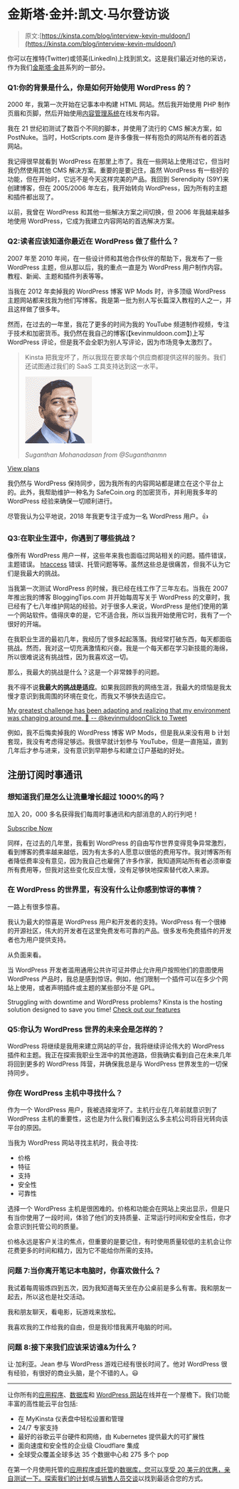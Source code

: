 # 金斯塔·金并:凯文·马尔登访谈

> 原文:[https://kinsta.com/blog/interview-kevin-muldoon/](https://kinsta.com/blog/interview-kevin-muldoon/)

你可以在推特(Twitter)或领英(LinkedIn)上找到凯文。这是我们最近对他的采访，作为我们[金斯塔·金并](https://kinsta.com/?post_type=post&s=kingpin)系列的一部分。

### Q1:你的背景是什么，你是如何开始使用 WordPress 的？

2000 年，我第一次开始在记事本中构建 HTML 网站。然后我开始使用 PHP 制作页眉和页脚，然后开始使用[内容管理系统](https://kinsta.com/knowledgebase/content-management-system/)在线发布内容。

我在 21 世纪初测试了数百个不同的脚本，并使用了流行的 CMS 解决方案，如 PostNuke。当时，HotScripts.com 是许多像我一样有抱负的网站所有者的首选网站。

我记得很早就看到 WordPress 在那里上市了。我在一些网站上使用过它，但当时我仍然使用其他 CMS 解决方案。重要的是要记住，虽然 WordPress 有一些好的功能，但在开始时，它远不是今天这样完美的产品。我回到 Serendipity (S9Y)来创建博客，但在 2005/2006 年左右，我开始转向 WordPress，因为所有的主题和插件都出现了。

以前，我曾在 WordPress 和其他一些解决方案之间切换，但 2006 年我越来越多地使用 WordPress，它成为我建立内容网站的首选解决方案。

### Q2:读者应该知道你最近在 WordPress 做了些什么？

2007 年至 2010 年间，在一些设计师和其他合作伙伴的帮助下，我发布了一些 WordPress 主题，但从那以后，我的重点一直是为 WordPress 用户制作内容。教程、新闻、主题和插件列表等等。

当我在 2012 年卖掉我的 WordPress 博客 WP Mods 时，许多顶级 WordPress 主题网站都来找我为他们写博客。我是第一批为别人写长篇深入教程的人之一，并且这样做了很多年。

然而，在过去的一年里，我花了更多的时间为我的 YouTube 频道制作视频，专注于技术和加密货币。我仍然在我自己的博客(【kevinmuldoon.com】)上写 WordPress 评论，但是我不会全职为别人写评论，因为市场竞争太激烈了。





> Kinsta 把我宠坏了，所以我现在要求每个供应商都提供这样的服务。我们还试图通过我们的 SaaS 工具支持达到这一水平。
> 
> <footer class="wp-block-kinsta-client-quote__footer">
> 
> ![](img/60f15faa5735bd2437bf9dada5ee9192.png)
> 
> <cite class="wp-block-kinsta-client-quote__cite">Suganthan Mohanadasan from @Suganthanmn</cite></footer>

[View plans](https://kinsta.com/plans/)

我仍然与 WordPress 保持同步，因为我所有的内容网站都是建立在这个平台上的。此外，我帮助维护一种名为 SafeCoin.org 的加密货币，并利用我多年的 WordPress 经验来确保一切顺利进行。

尽管我认为公平地说，2018 年我更专注于成为一名 WordPress 用户。👍

### Q3:在职业生涯中，你遇到了哪些挑战？

像所有 WordPress 用户一样，这些年来我也面临过网站相关的问题。插件错误，主题错误。 [htaccess](https://kinsta.com/knowledgebase/wordpress-htaccess-file/) 错误、托管问题等等。虽然这些总是很痛苦，但我不认为它们是我最大的挑战。

当我第一次测试 WordPress 的时候，我已经在线工作了三年左右。当我在 2007 年推出我的博客 BloggingTips.com 并开始每周写关于 WordPress 的文章时，我已经有了七八年维护网站的经验。对于很多人来说，WordPress 是他们使用的第一个网站软件。值得庆幸的是，它不适合我，所以当我开始使用它时，我有了一个很好的开端。

在我职业生涯的最初几年，我经历了很多起起落落。我经常打破东西，每天都面临挑战。然而，我对这一切充满激情和兴奋。我是一个每天都在学习新技能的海绵，所以很难说这有挑战性，因为我喜欢这一切。

那么，我最大的挑战是什么？这是一个非常棘手的问题。

我不得不说**我最大的挑战是适应**。如果我回顾我的网络生涯，我最大的烦恼是我太慢才意识到我周围的环境在变化，而我又不够快去适应它。

[My greatest challenge has been adapting and realizing that my environment was changing around me. 👏 -- @kevinmuldoonClick to Tweet](https://twitter.com/intent/tweet?url=https%3A%2F%2Fbit.ly%2F3ipmfNf&via=kinsta&text=My+greatest+challenge+has+been+adapting+and+realizing+that+my+environment+was+changing+around+me.+%F0%9F%91%8F+--+%40kevinmuldoon&hashtags=freelancing%2Cblogging)

例如，我不后悔卖掉我的 WordPress 博客 WP Mods，但是我从来没有用 b 计划套现，我没有考虑得足够远。我很早就计划参与 YouTube，但是一直拖延，直到几年后才参与进来，没有意识到早期参与和建立订户基础的好处。

 ## 注册订阅时事通讯



### 想知道我们是怎么让流量增长超过 1000%的吗？

加入 20，000 多名获得我们每周时事通讯和内部消息的人的行列吧！

[Subscribe Now](#newsletter)

同样，在过去的几年里，我看到 WordPress 的自由写作世界变得竞争异常激烈，看到博客的费率越来越低，因为有太多的人愿意以很低的费用写作。我对博客所有者降低费率没有意见，因为我自己也雇佣了许多作家，我知道网站所有者必须审查所有费用等，但我对这些变化反应太慢，没有足够快地探索替代收入来源。

### 在 WordPress 的世界里，有没有什么让你感到惊讶的事情？

一路上有很多惊喜。

我认为最大的惊喜是 WordPress 用户和开发者的支持。WordPress 有一个很棒的开源社区，伟大的开发者在这里免费发布可靠的产品。很多发布免费插件的开发者也为用户提供支持。

从负面来看。

当 WordPress 开发者滥用通用公共许可证并停止允许用户按照他们的意图使用 WordPress 产品时，我总是感到惊讶。例如，他们限制一个插件可以在多少个网站上使用，或者声明插件或主题的某些部分不是 GPL。

Struggling with downtime and WordPress problems? Kinsta is the hosting solution designed to save you time! [Check out our features](https://kinsta.com/features/)

### Q5:你认为 WordPress 世界的未来会是怎样的？

WordPress 将继续是我用来建立网站的平台，我将继续评论伟大的 WordPress 插件和主题。我正在探索我职业生涯中的其他道路，但我确实看到自己在未来几年将回到更多的 WordPress 阵营，并确保我总是与 WordPress 世界发生的一切保持同步。

### 你在 WordPress 主机中寻找什么？

作为一个 WordPress 用户，我被选择宠坏了。主机行业在几年前就意识到了 WordPress 主机的重要性，这也是为什么我们看到这么多主机公司将目光转向该平台的原因。

当我为 WordPress 网站寻找主机时，我会寻找:

*   价格
*   特征
*   支持
*   安全性
*   可靠性

选择一个 WordPress 主机是很困难的。价格和功能会在网站上突出显示，但是只有当你使用了一段时间，体验了他们的支持质量、正常运行时间和安全性后，你才会意识到托管公司的质量。

价格永远是客户关注的焦点，但重要的是要记住，有时使用质量较低的主机会让你花费更多的时间和精力，因为它不能给你所需的支持。

### 问题 7:当你离开笔记本电脑时，你喜欢做什么？

我试着每周锻炼四到五次，因为我知道每天坐在办公桌前是多么有害。我和朋友一起去，所以这也是社交活动。

我和朋友聊天，看电影，玩游戏来放松。

我喜欢我的工作给我的自由，但是我珍惜我离开电脑的时间。

### 问题 8:接下来我们应该采访谁&为什么？

让·加利亚。Jean 参与 WordPress 游戏已经有很长时间了。他对 WordPress 很有经验，有很好的商业头脑，是个不错的人。😃

* * *

让你所有的[应用程序](https://kinsta.com/application-hosting/)、[数据库](https://kinsta.com/database-hosting/)和 [WordPress 网站](https://kinsta.com/wordpress-hosting/)在线并在一个屋檐下。我们功能丰富的高性能云平台包括:

*   在 MyKinsta 仪表盘中轻松设置和管理
*   24/7 专家支持
*   最好的谷歌云平台硬件和网络，由 Kubernetes 提供最大的可扩展性
*   面向速度和安全性的企业级 Cloudflare 集成
*   全球受众覆盖全球多达 35 个数据中心和 275 多个 pop

在第一个月使用托管的[应用程序或托管](https://kinsta.com/application-hosting/)的[数据库，您可以享受 20 美元的优惠，亲自测试一下。探索我们的](https://kinsta.com/database-hosting/)[计划](https://kinsta.com/plans/)或[与销售人员交谈](https://kinsta.com/contact-us/)以找到最适合您的方式。
